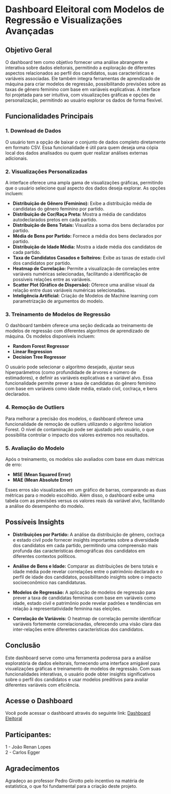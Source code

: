 # Dashboard Eleitoral com Modelos de Regressão e Visualizações Avançadas

## Objetivo Geral
O dashboard tem como objetivo fornecer uma análise abrangente e interativa sobre dados eleitorais, permitindo a exploração de diferentes aspectos relacionados ao perfil dos candidatos, suas características e variáveis associadas. Ele também integra ferramentas de aprendizado de máquina para criar modelos de regressão, possibilitando previsões sobre as taxas de gênero feminino com base em variáveis explicativas. A interface foi projetada para ser intuitiva, com visualizações gráficas e opções de personalização, permitindo ao usuário explorar os dados de forma flexível.

## Funcionalidades Principais

### 1. **Download de Dados**
O usuário tem a opção de baixar o conjunto de dados completo diretamente em formato CSV. Essa funcionalidade é útil para quem deseja uma cópia local dos dados analisados ou quem quer realizar análises externas adicionais.

### 2. **Visualizações Personalizadas**
A interface oferece uma ampla gama de visualizações gráficas, permitindo que o usuário selecione qual aspecto dos dados deseja explorar. As opções incluem:

- **Distribuição de Gênero (Feminino):** Exibe a distribuição média de candidatas do gênero feminino por partido.
- **Distribuição de Cor/Raça Preta:** Mostra a média de candidatos autodeclarados pretos em cada partido.
- **Distribuição de Bens Totais:** Visualiza a soma dos bens declarados por partido.
- **Média de Bens por Partido:** Fornece a média dos bens declarados por partido.
- **Distribuição de Idade Média:** Mostra a idade média dos candidatos de cada partido.
- **Taxa de Candidatos Casados e Solteiros:** Exibe as taxas de estado civil dos candidatos por partido.
- **Heatmap de Correlação:** Permite a visualização de correlações entre variáveis numéricas selecionadas, facilitando a identificação de possíveis relações entre as variáveis.
- **Scatter Plot (Gráfico de Dispersão):** Oferece uma análise visual da relação entre duas variáveis numéricas selecionadas.
- **Inteligência Artificial:** Criação de Modelos de Machine learning com parametrização de argumentos do modelo.   

### 3. **Treinamento de Modelos de Regressão**
O dashboard também oferece uma seção dedicada ao treinamento de modelos de regressão com diferentes algoritmos de aprendizado de máquina. Os modelos disponíveis incluem:

- **Random Forest Regressor**
- **Linear Regression**
- **Decision Tree Regressor**

O usuário pode selecionar o algoritmo desejado, ajustar seus hiperparâmetros (como profundidade de árvores e número de estimadores), e definir as variáveis explicativas e a variável alvo. Essa funcionalidade permite prever a taxa de candidatas do gênero feminino com base em variáveis como idade média, estado civil, cor/raça, e bens declarados.

### 4. **Remoção de Outliers**
Para melhorar a precisão dos modelos, o dashboard oferece uma funcionalidade de remoção de outliers utilizando o algoritmo Isolation Forest. O nível de contaminação pode ser ajustado pelo usuário, o que possibilita controlar o impacto dos valores extremos nos resultados.

### 5. **Avaliação do Modelo**
Após o treinamento, os modelos são avaliados com base em duas métricas de erro:

- **MSE (Mean Squared Error)**
- **MAE (Mean Absolute Error)**

Esses erros são visualizados em um gráfico de barras, comparando as duas métricas para o modelo escolhido. Além disso, o dashboard exibe uma tabela com as previsões versus os valores reais da variável alvo, facilitando a análise do desempenho do modelo.

## Possíveis Insights

- **Distribuições por Partido:** A análise da distribuição de gênero, cor/raça e estado civil pode fornecer insights importantes sobre a diversidade dos candidatos em cada partido, permitindo uma compreensão mais profunda das características demográficas dos candidatos em diferentes contextos políticos.
  
- **Análise de Bens e Idade:** Comparar as distribuições de bens totais e idade média pode revelar correlações entre o patrimônio declarado e o perfil de idade dos candidatos, possibilitando insights sobre o impacto socioeconômico nas candidaturas.

- **Modelos de Regressão:** A aplicação de modelos de regressão para prever a taxa de candidatas femininas com base em variáveis como idade, estado civil e patrimônio pode revelar padrões e tendências em relação à representatividade feminina nas eleições.

- **Correlação de Variáveis:** O heatmap de correlação permite identificar variáveis fortemente correlacionadas, oferecendo uma visão clara das inter-relações entre diferentes características dos candidatos.

## Conclusão
Este dashboard serve como uma ferramenta poderosa para a análise exploratória de dados eleitorais, fornecendo uma interface amigável para visualizações gráficas e treinamento de modelos de regressão. Com suas funcionalidades interativas, o usuário pode obter insights significativos sobre o perfil dos candidatos e usar modelos preditivos para avaliar diferentes variáveis com eficiência.

## Acesse o Dashboard
Você pode acessar o dashboard através do seguinte link: [Dashboard Eleitoral](https://dashboard-tse-ia.streamlit.app/)

## Participantes:
1 - João Renan Lopes  
2 - Carlos Egger

## Agradecimentos
Agradeço ao professor Pedro Girotto pelo incentivo na matéria de estatística, o que foi fundamental para a criação deste projeto.

